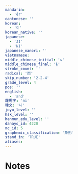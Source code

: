 ```yaml
---
mandarin:
  - 'ér'
cantonese: ''
korean:
  - '이'
korean_native: ''
japanese:
  - 'JI'
  - 'NI'
japanese_nanori: ''
vietnamese:
middle_chinese_initial: 'ȵ'
middle_chinese_final: 'ɨ'
stroke_count: ''
radical: '而'
skip_number: '2-2-4'
grade_level: 4
pos: ''
english:
  - 'and'
羅馬字: 'ni'
韓文: '니'
joyo_level: ''
hsk_level: ''
hanmun_edu_level: ''
danayo_id: 4220
mc_id: 5
graphemic_classification: '象形'
stand_in: 'TRUE'
aliases:
---
```


# Notes
